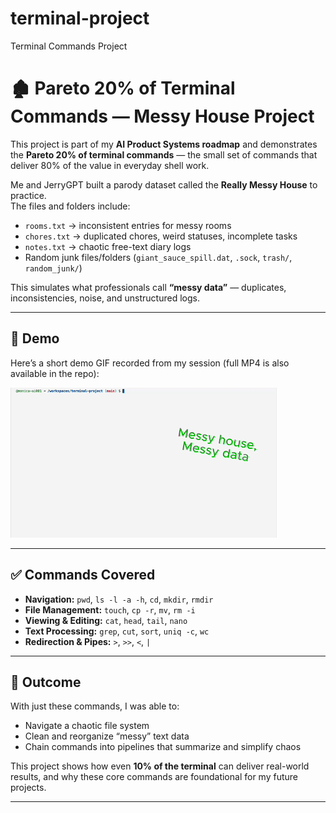 # terminal-project
Terminal Commands Project

# 🏚️ Pareto 20% of Terminal Commands — Messy House Project

This project is part of my **AI Product Systems roadmap** and demonstrates the **Pareto 20% of terminal commands** — the small set of commands that deliver 80% of the value in everyday shell work.

Me and JerryGPT built a parody dataset called the **Really Messy House** to practice.  
The files and folders include:
- `rooms.txt` → inconsistent entries for messy rooms  
- `chores.txt` → duplicated chores, weird statuses, incomplete tasks  
- `notes.txt` → chaotic free-text diary logs  
- Random junk files/folders (`giant_sauce_spill.dat`, `.sock`, `trash/`, `random_junk/`)  

This simulates what professionals call **“messy data”** — duplicates, inconsistencies, noise, and unstructured logs.

---

## 🎥 Demo

Here’s a short demo GIF recorded from my session (full MP4 is also available in the repo):  

![Messy House Demo](terminal_demo.gif)

---

## ✅ Commands Covered

- **Navigation:** `pwd`, `ls -l -a -h`, `cd`, `mkdir`, `rmdir`
- **File Management:** `touch`, `cp -r`, `mv`, `rm -i`
- **Viewing & Editing:** `cat`, `head`, `tail`, `nano`
- **Text Processing:** `grep`, `cut`, `sort`, `uniq -c`, `wc`
- **Redirection & Pipes:** `>`, `>>`, `<`, `|`

---

## 🚀 Outcome

With just these commands, I was able to:

- Navigate a chaotic file system  
- Clean and reorganize “messy” text data  
- Chain commands into pipelines that summarize and simplify chaos  

This project shows how even **10% of the terminal** can deliver real-world results, and why these core commands are foundational for my future projects.

---



